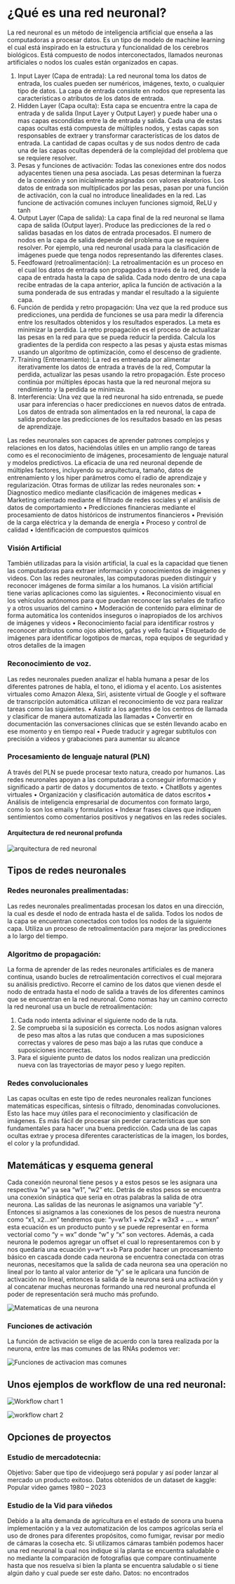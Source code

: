 # ¿Qué es una red neuronal?
La red neuronal es un método de inteligencia artificial que enseña a las computadoras a procesar datos. Es un tipo de modelo de machine learning el cual está inspirado en la estructura y funcionalidad de los cerebros biológicos. Está compuesto de nodos interconectados, llamados neuronas artificiales o nodos los cuales están organizados en capas.
1. Input Layer (Capa de entrada): La red neuronal toma los datos de entrada, los cuales pueden ser numéricos, imágenes, texto, o cualquier tipo de datos. La capa de entrada consiste en nodos que representa las características o atributos de los datos de entrada.
2.	Hidden Layer (Capa oculta): Esta capa se encuentra entre la capa de entrada y de salida (Input Layer y Output Layer) y puede haber una o mas capas escondidas entre la de entrada y salida. Cada una de estas capas ocultas está compuesta de múltiples nodos, y estas capas son responsables de extraer y transformar características de los datos de entrada. La cantidad de capas ocultas y de sus nodos dentro de cada una de las capas ocultas dependerá de la complejidad del problema que se requiere resolver.
3.	Pesas y funciones de activación: Todas las conexiones entre dos nodos adyacentes tienen una pesa asociada. Las pesas determinan la fuerza de la conexión y son inicialmente asignadas con valores aleatorios. Los datos de entrada son multiplicados por las pesas, pasan por una función de activación, con la cual no introduce linealidades en la red. Las funcione de activación comunes incluyen funciones sigmoid, ReLU y tanh
4.	Output Layer (Capa de salida): La capa final de la red neuronal se llama capa de salida (Output layer). Produce las predicciones de la red o salidas basadas en los datos de entrada procesados. El numero de nodos en la capa de salida depende del problema que se requiere resolver. Por ejemplo, una red neuronal usada para la clasificación de imágenes puede que tenga nodos representando las diferentes clases.
5.	Feedfoward (retroalimentación): La retroalimentación es un proceso en el cual los datos de entrada son propagados a través de la red, desde la capa de entrada hasta la capa de salida. Cada nodo dentro de una capa recibe entradas de la capa anterior, aplica la función de activación a la suma ponderada de sus entradas y mandar el resultado a la siguiente capa.
6.	Función de perdida y retro propagación: Una vez que la red produce sus predicciones, una perdida de funciones se usa para medir la diferencia entre los resultados obtenidos y los resultados esperados. La meta es minimizar la perdida. La retro propagación es el proceso de actualizar las pesas en la red para que se pueda reducir la perdida. Calcula los gradientes de la perdida con respecto a las pesas y ajusta estas mismas usando un algoritmo de optimización, como el descenso de gradiente.
7.	Training (Entrenamiento): La red es entrenada por alimentar iterativamente los datos de entrada a través de la red, Computar la perdida, actualizar las pesas usando la retro propagación. Este proceso continúa por múltiples épocas hasta que la red neuronal mejora su rendimiento y la perdida se minimiza.
8.	Interferencia: Una vez que la red neuronal ha sido entrenada, se puede usar para inferencias o hacer predicciones en nuevos datos de entrada. Los datos de entrada son alimentados en la red neuronal, la capa de salida produce las predicciones de los resultados basado en las pesas de aprendizaje.

Las redes neuronales son capaces de aprender patrones complejos y relaciones en los datos, haciéndolas útiles en un amplio rango de tareas como es el reconocimiento de imágenes, procesamiento de lenguaje natural y modelos predictivos. La eficacia de una red neuronal depende de múltiples factores, incluyendo su arquitectura, tamaño, datos de entrenamiento y los hiper parámetros como el radio de aprendizaje y regularización.
Otras formas de utilizar las redes neuronales son:
•	Diagnostico medico mediante clasificación de imágenes medicas
•	Marketing orientado mediante el filtrado de redes sociales y el análisis de datos de comportamiento
•	Predicciones financieras mediante el procesamiento de datos históricos de instrumentos financieros
•	Previsión de la carga eléctrica y la demanda de energía
•	Proceso y control de calidad
•	Identificación de compuestos químicos
### Visión Artificial
También utilizadas para la visión artificial, la cual es la capacidad que tienen las computadoras para extraer información y conocimientos de imágenes y videos. Con las redes neuronales, las computadoras pueden distinguir y reconocer imágenes de forma similar a los humanos. La visión artificial tiene varias aplicaciones como las siguientes.
•	Reconocimiento visual en los vehículos autónomos para que puedan reconocer las señales de trafico y a otros usuarios del camino
•	Moderación de contenido para eliminar de forma automática los contenidos inseguros o inapropiados de los archivos de imágenes y videos
•	Reconocimiento facial para identificar rostros y reconocer atributos como ojos abiertos, gafas y vello facial
•	Etiquetado de imágenes para identificar logotipos de marcas, ropa equipos de seguridad y otros detalles de la imagen
### Reconocimiento de voz.
Las redes neuronales pueden analizar el habla humana a pesar de los diferentes patrones de habla, el tono, el idioma y el acento.
Los asistentes virtuales como Amazon Alexa, Siri, asistente virtual de Google y el software de transcripción automática utilizan el reconocimiento de voz para realizar tareas como las siguientes.
•	Asistir a los agentes de los centros de llamada y clasificar de manera automatizada las llamadas
•	Convertir en documentación las conversaciones clínicas que se estén llevando acabo en ese momento y en tiempo real
•	Puede traducir y agregar subtítulos con precisión a videos y grabaciones para aumentar su alcance
### Procesamiento de lenguaje natural (PLN)
A través del PLN se puede procesar texto natura, creado por humanos. Las redes neuronales apoyan a las computadoras a conseguir información y significado a partir de datos y documentos de texto.
•	ChatBots y agentes virtuales
•	Organización y clasificación automática de datos escritos
•	Análisis de inteligencia empresarial de documentos con formato largo, como lo son los emails y formularios
•	Indexar frases claves que indiquen sentimientos como comentarios positivos y negativos en las redes sociales.

#### Arquitectura de red neuronal profunda

![arquitectura de red neuronal](https://d1.awsstatic.com/whatisimg/intro-gluon-1%20(1).ac2f31378926b5f99a4ba9d741c4aebe3b7a29e2.png)
 
## Tipos de redes neuronales
### Redes neuronales prealimentadas:
Las redes neuronales prealimentadas procesan los datos en una dirección, la cual es desde el nodo de entrada hasta el de salida.
Todos los nodos de la capa se encuentran conectados con todos los nodos de la siguiente capa. Utiliza un proceso de retroalimentación para mejorar las predicciones a lo largo del tiempo.
### Algoritmo de propagación:
La forma de aprender de las redes neuronales artificiales es de manera continua, usando bucles de retroalimentación correctivos el cual mejorara su análisis predictivo. Recorre el camino de los datos que vienen desde el nodo de entrada hasta el nodo de salida a través de los diferentes caminos que se encuentran en la red neuronal. Como nomas hay un camino correcto la red neuronal usa un bucle de retroalimentación:
1. Cada nodo intenta adivinar el siguiente nodo de la ruta.
2. Se comprueba si la suposición es correcta. Los nodos asignan valores de peso mas altos a las rutas que conducen a mas suposiciones correctas y valores de peso mas bajo a las rutas que conduce a suposiciones incorrectas.
3.	Para el siguiente punto de datos los nodos realizan una predicción nueva con las trayectorias de mayor peso y luego repiten.
### Redes convolucionales
Las capas ocultas en este tipo de redes neuronales realizan funciones matemáticas específicas, síntesis o filtrado, denominadas convoluciones. Esto las hace muy útiles para el reconocimiento y clasificación de imágenes. Es más fácil de procesar sin perder características que son fundamentales para hacer una buena predicción. Cada una de las capas ocultas extrae y procesa diferentes características de la imagen, los bordes, el color y la profundidad.

## Matemáticas y esquema general
Cada conexión neuronal tiene pesos y a estos pesos se les asignara una respectiva “w” ya sea “w1”, “w2” etc. Detrás de estos pesos se encuentra una conexión sináptica que seria en otras palabras la salida de otra neurona. Las salidas de las neuronas le asignamos una variable “y”.
Entonces si asignamos a las conexiones de los pesos de nuestra neurona como “x1, x2…xn” tendremos que: “y=w1x1 + w2x2 + w3x3 + …. + wnxn” esta ecuación es un producto punto y se puede representar en forma vectorial como “y = wx” donde “w” y “x” son vectores. Además, a cada neurona le podemos agregar un offset el cual lo representaremos con b y nos quedaría una ecuación y=w^t x+b
Para poder hacer un procesamiento básico en cascada donde cada neurona se encuentra conectada con otras neuronas, necesitamos que la salida de cada neurona sea una operación no lineal por lo tanto al valor anterior de “y” se le aplicara una función de activación no lineal, entonces la salida de la neurona será una activación y al concatenar muchas neuronas formando una red neuronal profunda el poder de representación será mucho más profundo.

![Matematicas de una neurona](http://www.cs.us.es/~fsancho/images/2019-12/artneur.gif)

### Funciones de activación
La función de activación se elige de acuerdo con la tarea realizada por la neurona, entre las mas comunes de las RNAs podemos ver:

![Funciones de activacion mas comunes](http://www.cs.us.es/~fsancho/images/2019-12/activationfunctions.png)

## Unos ejemplos de workflow de una red neuronal:

![Workflow chart 1](https://github.com/PabloTCA/Works/assets/135001016/32738920-27a5-4bf6-bac4-3f00354f8f44)


![workflow chart 2](https://preview.redd.it/pgnetyyfj8m61.png?width=1363&format=png&auto=webp&v=enabled&s=9c0efc626a739fead2d0c56a08e6288ca327801f)


## Opciones de proyectos

### Estudio de mercadotecnia:
Objetivo: Saber que tipo de videojuego será popular y así poder lanzar al mercado un producto exitoso.
Datos obtenidos de un dataset de kaggle:  Popular video games 1980 – 2023

### Estudio de la Vid para viñedos
Debido a la alta demanda de agricultura en el estado de sonora una buena implementación y a la vez automatización de los campos agrícolas sería el uso de drones para diferentes propósitos, como fumigar, revisar por medio de cámaras la cosecha etc. Si utilizamos cámaras también podemos hacer una red neuronal la cual nos indique si la planta se encuentra saludable o no mediante la comparación de fotografías que compare continuamente hasta que nos resuelva si bien la planta se encuentra saludable o si tiene algún daño y cual puede ser este daño.
Datos: no encontrados
